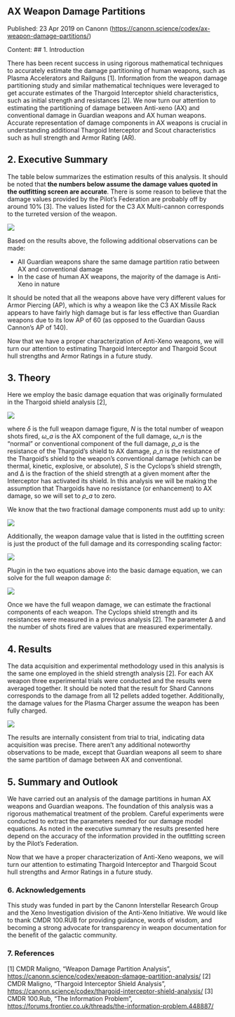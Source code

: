 ## AX Weapon Damage Partitions

Published: 23 Apr 2019 on Canonn (https://canonn.science/codex/ax-weapon-damage-partitions/)

Content: ## 1. Introduction

There has been recent success in using rigorous mathematical techniques to accurately estimate the damage partitioning of human weapons, such as Plasma Accelerators and Railguns [1].  Information from the weapon damage partitioning study and similar mathematical techniques were leveraged to get accurate estimates of the Thargoid Interceptor shield characteristics, such as initial strength and resistances [2].  We now turn our attention to estimating the partitioning of damage between Anti-xeno (AX) and conventional damage in Guardian weapons and AX human weapons.  Accurate representation of damage components in AX weapons is crucial in understanding additional Thargoid Interceptor and Scout characteristics such as hull strength and Armor Rating (AR).

## 2. Executive Summary

The table below summarizes the estimation results of this analysis.  It should be noted that **the numbers below assume the damage values quoted in the outfitting screen are accurate**.  There is some reason to believe that the damage values provided by the Pilot’s Federation are probably off by around 10% [3].  The values listed for the C3 AX Multi-cannon corresponds to the turreted version of the weapon.

![](https://canonn.science/wp-content/uploads/2019/04/XX_01_Summary_Table-1024x188.png)

Based on the results above, the following additional observations can be made:

- All Guardian weapons share the same damage partition ratio between AX and conventional damage
- In the case of human AX weapons, the majority of the damage is Anti-Xeno in nature

It should be noted that all the weapons above have very different values for Armor Piercing (AP), which is why a weapon like the C3 AX Missile Rack appears to have fairly high damage but is far less effective than Guardian weapons due to its low AP of 60 (as opposed to the Guardian Gauss Cannon’s AP of 140).

Now that we have a proper characterization of Anti-Xeno weapons, we will turn our attention to estimating Thargoid Interceptor and Thargoid Scout hull strengths and Armor Ratings in a future study.

## 3. Theory

Here we employ the basic damage equation that was originally formulated in the Thargoid shield analysis [2],

![](https://canonn.science/wp-content/uploads/2019/04/XX_03_equation_1_revised.png)

where *δ* is the full weapon damage figure, *N* is the total number of weapon shots fired, *ω\_a* is the AX component of the full damage,  *ω\_n* is the “normal” or conventional component of the full damage, *ρ\_a* is the resistance of the Thargoid’s shield to AX damage, *ρ\_n* is the resistance of the Thargoid’s shield to the weapon’s conventional damage (which can be thermal, kinetic, explosive, or absolute), *S* is the Cyclops’s shield strength, and ∆ is the fraction of the shield strength at a given moment after the Interceptor has activated its shield.  In this analysis we will be making the assumption that Thargoids have no resistance (or enhancement) to AX damage, so we will set to *ρ\_a* to zero.

We know that the two fractional damage components must add up to unity:

![](https://canonn.science/wp-content/uploads/2019/04/XX_04_equation_2.png)

Additionally, the weapon damage value that is listed in the outfitting screen is just the product of the full damage and its corresponding scaling factor:

![](https://canonn.science/wp-content/uploads/2019/04/XX_05_equation_3.png)

Plugin in the two equations above into the basic damage equation, we can solve for the full weapon damage *δ*:

![](https://canonn.science/wp-content/uploads/2019/04/XX_06_equation_4.png)

Once we have the full weapon damage, we can estimate the fractional components of each weapon.  The Cyclops shield strength and its resistances were measured in a previous analysis [2].  The parameter ∆ and the number of shots fired are values that are measured experimentally.

## 4. Results

The data acquisition and experimental methodology used in this analysis is the same one employed in the shield strength analysis [2].  For each AX weapon three experimental trials were conducted and the results were averaged together.  It should be noted that the result for Shard Cannons corresponds to the damage from all 12 pellets added together.  Additionally, the damage values for the Plasma Charger assume the weapon has been fully charged.

![](https://canonn.science/wp-content/uploads/2019/04/XX_02_Results.png)

The results are internally consistent from trial to trial, indicating data acquisition was precise.  There aren’t any additional noteworthy observations to be made, except that Guardian weapons all seem to share the same partition of damage between AX and conventional.

## 5. Summary and Outlook

We have carried out an analysis of the damage partitions in human AX weapons and Guardian weapons. The foundation of this analysis was a rigorous mathematical treatment of the problem. Careful experiments were conducted to extract the parameters needed for our damage model equations.  As noted in the executive summary the results presented here depend on the accuracy of the information provided in the outfitting screen by the Pilot’s Federation.

Now that we have a proper characterization of Anti-Xeno weapons, we will turn our attention to estimating Thargoid Interceptor and Thargoid Scout hull strengths and Armor Ratings in a future study.

### 6. Acknowledgements

This study was funded in part by the Canonn Interstellar Research Group and the Xeno Investigation division of the Anti-Xeno Initiative.  We would like to thank CMDR 100.RUB for providing guidance, words of wisdom, and becoming a strong advocate for transparency in weapon documentation for the benefit of the galactic community.

### 7. References

[1] CMDR Maligno, “Weapon Damage Partition Analysis”, https://canonn.science/codex/weapon-damage-partition-analysis/
[2] CMDR Maligno, “Thargoid Interceptor Shield Analysis”, https://canonn.science/codex/thargoid-interceptor-shield-analysis/
[3] CMDR 100.Rub, “The Information Problem”, https://forums.frontier.co.uk/threads/the-information-problem.448887/